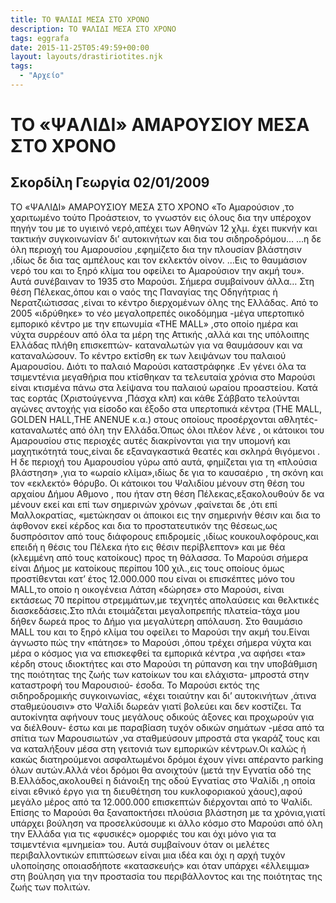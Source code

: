 ```yaml
---
title: ΤΟ ΨΑΛΙΔΙ ΜΕΣΑ ΣΤΟ ΧΡΟΝΟ
description: ΤΟ ΨΑΛΙΔΙ ΜΕΣΑ ΣΤΟ ΧΡΟΝΟ
tags: eggrafa
date: 2015-11-25T05:49:59+00:00
layout: layouts/drastiriotites.njk
tags:
  - "Αρχείο"
---
```


<!-- excerpt -->

# TO «ΨΑΛΙΔΙ» ΑΜΑΡΟΥΣΙΟΥ ΜΕΣΑ ΣΤΟ ΧΡΟΝΟ

## Σκορδίλη Γεωργία 02/01/2009

TO «ΨΑΛΙΔΙ» ΑΜΑΡΟΥΣΙΟΥ ΜΕΣΑ ΣΤΟ ΧΡΟΝΟ «Το Αμαρούσιον ,το χαριτωμένο τούτο Προάστειον, το γνωστόν εις όλους δια την υπέροχον πηγήν του με το υγιεινό νερό,απέχει των Αθηνών 12 χλμ. έχει πυκνήν και τακτικήν συγκοινωνίαν δι’ αυτοκινήτων και δια του σιδηροδρόμου… …η δε όλη περιοχή του Αμαρουσίου ,εφημίζετο δια την πλουσίαν βλάστησιν ,ιδίως δε δια τας αμπέλους και τον εκλεκτόν οίνον. …Εις το θαυμάσιον νερό του και το ξηρό κλίμα του οφείλει το Αμαρούσιον την ακμή του». Αυτά συνέβαιναν το 1935 στο Μαρούσι. Σήμερα συμβαίνουν άλλα… Στη θέση Πέλεκας,όπου και ο ναός της Παναγίας της Οδηγήτριας ή Νερατζιώτισσας ,είναι το κέντρο διερχομένων όλης της Ελλάδας. Από το 2005 «ιδρύθηκε» το νέο μεγαλοπρεπές οικοδόμημα -μέγα υπερτοπικό εμπορικό κέντρο με την επωνυμία «ΤΗΕ ΜΑLL» ,στο οποίο ημέρα και νύχτα συρρέουν από όλα τα μέρη της Αττικής ,αλλά και της υπόλοιπης Ελλάδας πλήθη επισκεπτών- καταναλωτών για να θαυμάσουν και να καταναλώσουν. Το κέντρο εκτίσθη εκ των λειψάνων του παλαιού Αμαρουσίου. Διότι το παλαιό Μαρούσι καταστράφηκε .Εν γένει όλα τα τσιμεντένια μεγαθήρια που κτίσθηκαν τα τελευταία χρόνια στο Μαρούσι είναι κτισμένα πάνω στα λείψανα του παλαιού ωραίου προαστείου. Κατά τας εορτάς (Χριστούγεννα ,Πάσχα κλπ) και κάθε Σάββατο τελούνται αγώνες αντοχής για είσοδο και έξοδο στα υπερτοπικά κέντρα (THE MALL, GOLDEN HALL,THE ANENUE κ.α.) στους οποίους προσέρχονται αθλητές-καταναλωτές από όλη την Ελλάδα.Όπως όλοι πλέον λένε , οι κάτοικοι του Αμαρουσίου στις περιοχές αυτές διακρίνονται για την υπομονή και μαχητικότητά τους,είναι δε εξαναγκαστικά θεατές και σκληρά θιγόμενοι . Η δε περιοχή του Αμαρουσίου γύρω από αυτά, φημίζεται για τη «πλούσια βλάστηση» ,για το «ωραίο κλίμα»,ιδίως δε για το καυσαέριο , τη σκόνη και τον «εκλεκτό» θόρυβο. Οι κάτοικοι του Ψαλιδίου μένουν στη θέση του αρχαίου Δήμου Αθμονο , που ήταν στη θέση Πέλεκας,εξακολουθούν δε να μένουν εκεί και επί των σημερινών χρόνων ,φαίνεται δε ,ότι επί Μαλλοκρατίας, «μετώκησαν οι άποικοι εις την σημερινήν θέσιν και δια το άφθονον εκεί κέρδος και δια το προστατευτικόν της θέσεως,ως δυσπρόσιτον από τους διάφορους επιδρομείς ,ιδίως κουκουλοφόρους,και επειδή η θέσις του Πέλεκα ήτο εις θέσιν περίβλεπτον» και με θέα (κλεμμένη από τους κατοίκους) προς τη θάλασσα. Το Μαρούσι σήμερα είναι Δήμος με κατοίκους περίπου 100 χιλ.,εις τους οποίους όμως προστίθενται κατ’ έτος 12.000.000 που είναι οι επισκέπτες μόνο του MALL,το οποίο η οικογένεια Λάτση «δώρησε» στο Μαρούσι, είναι εκτάσεως 70 περίπου στρεμμάτων,με τεχνητές απολαύσεις και θελκτικές διασκεδάσεις.Στο πλάι ετοιμάζεται μεγαλοπρεπής πλατεία-τάχα μου δήθεν δωρεά προς το Δήμο για μεγαλύτερη απόλαυση. Στο θαυμάσιο ΜALL του και το ξηρό κλίμα του οφείλει το Μαρούσι την ακμή του.Είναι άγνωστο πώς την «πάτησε» το Μαρούσι ,όπου τρέχει σήμερα νύχτα και μέρα ο κόσμος για να επισκεφθεί τα εμπορικά κέντρα ,να αφήσει «τα» κέρδη στους ιδιοκτήτες και στο Μαρούσι τη ρύπανση και την υποβάθμιση της ποιότητας της ζωής των κατοίκων του και ελάχιστα- μπροστά στην καταστροφή του Μαρουσιού- έσοδα. Το Μαρούσι εκτός της σιδηροδρομικής συγκοινωνίας, «έχει τοιαύτην και δι’ αυτοκινήτων ,άτινα σταθμεύουσιν» στο Ψαλίδι δωρεάν γιατί βολεύει και δεν κοστίζει. Τα αυτοκίνητα αφήνουν τους μεγάλους οδικούς άξονες και προχωρούν για να διέλθουν- έστω και με παραβίαση τυχόν οδικών σημάτων -μέσα από τα σπίτια των Μαρουσιωτών ,να σταθμεύσουν μπροστά στα γκαράζ τους και να καταλήξουν μέσα στη γειτονιά των εμπορικών κέντρων.Οι καλώς ή κακώς διατηρούμενοι ασφαλτωμένοι δρόμοι έχουν γίνει απέραντο parking όλων αυτών.Αλλά νέοι δρόμοι θα ανοιχτούν (μετά την Εγνατία οδό της Β.Ελλάδος,ακολουθεί η διάνοιξη της οδού Εγνατίας στο Ψαλίδι ,η οποία είναι εθνικό έργο για τη διευθέτηση του κυκλοφοριακού χάους),αφού μεγάλο μέρος από τα 12.000.000 επισκεπτών διέρχονται από το Ψαλίδι. Επίσης το Μαρούσι θα ξαναποκτήσει πλούσια βλάστηση με τα χρόνια,γιατί υπάρχει βούληση να προσελκύσουμε κι άλλο κόσμο στο Μαρούσι από όλη την Ελλάδα για τις «φυσικές» ομορφιές του και όχι μόνο για τα τσιμεντένια «μνημεία» του. Αυτά συμβαίνουν όταν οι μελέτες περιβαλλοντικών επιπτώσεων είναι μια ιδέα και όχι η αρχή τυχόν υλοποίησης οποιασδήποτε «κατασκευής» και όταν υπάρχει «έλλειμμα» στη βούληση για την προστασία του περιβάλλοντος και της ποιότητας της ζωής των πολιτών.
